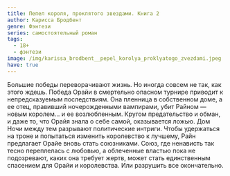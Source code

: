 ```yaml
---
title: Пепел короля, проклятого звездами. Книга 2
author: Карисса Бродбент
genre: Фэнтези
series: самостоятельный роман
tags:
  - 18+
  - фэнтези
image: /img/karissa_brodbent__pepel_korolya_proklyatogo_zvezdami.jpeg
have: true
---
```

Большие победы переворачивают жизнь. Но иногда совсем не так, как этого ждешь. Победа Орайи в смертельно опасном турнире приводит к непредсказуемым последствиям. Она пленница в собственном доме, а ее отец, правивший ночерожденными вампирами, убит Райном — новым королем… и ее возлюбленным. Кругом предательство и обман, и даже то, что Орайя знала о себе самой, оказывается ложью. Дом Ночи между тем разрывают политические интриги. Чтобы удержаться на троне и попытаться изменить королевство к лучшему, Райн предлагает Орайе вновь стать союзниками. Союз, где ненависть так тесно переплелась с любовью, а облеченные властью пока не подозревают, каких она требует жертв, может стать единственным спасением для Орайи и королевства. Или разрушить все окончательно.